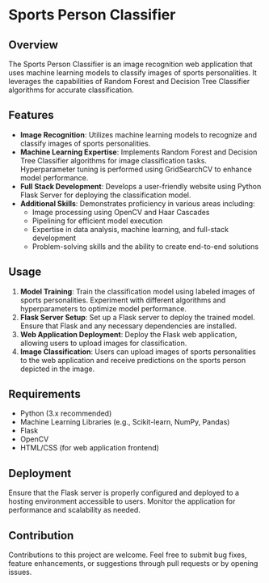 # Sports Person Classifier

## Overview
The Sports Person Classifier is an image recognition web application that uses machine learning models to classify images of sports personalities. It leverages the capabilities of Random Forest and Decision Tree Classifier algorithms for accurate classification.

## Features
- **Image Recognition**: Utilizes machine learning models to recognize and classify images of sports personalities.
- **Machine Learning Expertise**: Implements Random Forest and Decision Tree Classifier algorithms for image classification tasks. Hyperparameter tuning is performed using GridSearchCV to enhance model performance.
- **Full Stack Development**: Develops a user-friendly website using Python Flask Server for deploying the classification model.
- **Additional Skills**: Demonstrates proficiency in various areas including:
  - Image processing using OpenCV and Haar Cascades
  - Pipelining for efficient model execution
  - Expertise in data analysis, machine learning, and full-stack development
  - Problem-solving skills and the ability to create end-to-end solutions

## Usage
1. **Model Training**: Train the classification model using labeled images of sports personalities. Experiment with different algorithms and hyperparameters to optimize model performance.
2. **Flask Server Setup**: Set up a Flask server to deploy the trained model. Ensure that Flask and any necessary dependencies are installed.
3. **Web Application Deployment**: Deploy the Flask web application, allowing users to upload images for classification.
4. **Image Classification**: Users can upload images of sports personalities to the web application and receive predictions on the sports person depicted in the image.

## Requirements
- Python (3.x recommended)
- Machine Learning Libraries (e.g., Scikit-learn, NumPy, Pandas)
- Flask
- OpenCV
- HTML/CSS (for web application frontend)

## Deployment
Ensure that the Flask server is properly configured and deployed to a hosting environment accessible to users. Monitor the application for performance and scalability as needed.

## Contribution
Contributions to this project are welcome. Feel free to submit bug fixes, feature enhancements, or suggestions through pull requests or by opening issues.
